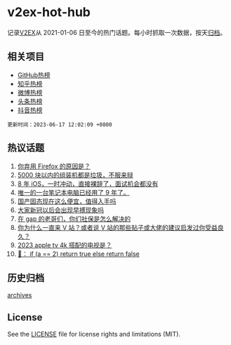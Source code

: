 # v2ex-hot-hub

 记录[V2EX](https://www.v2ex.com/)从 2021-01-06 日至今的热门话题。每小时抓取一次数据，按天[归档](archives)。
 
 ## 相关项目

- [GitHub热榜](https://github.com/it985/github-hot-hub)
- [知乎热榜](https://github.com/it985/zhihu-hot-hub)
- [微博热榜](https://github.com/it985/weibo-hot-hub)
- [头条热榜](https://github.com/it985/toutiao-hot-hub)
- [抖音热榜](https://github.com/it985/douyin-hot-hub)


 `更新时间：2023-06-17 12:02:09 +0800`

## 热议话题

1. [你弃用 Firefox 的原因是？](https://www.v2ex.com/t/949337)
1. [5000 块以内的组装机都是垃圾，不服来辩](https://www.v2ex.com/t/949308)
1. [8 年 iOS，一时冲动，直接裸辞了，面试机会都没有](https://www.v2ex.com/t/949346)
1. [唯一的一台笔记本电脑已经用了 9 年了。](https://www.v2ex.com/t/949375)
1. [国产固态现在这么便宜，值得入手吗](https://www.v2ex.com/t/949369)
1. [大家新冠以后会出现早搏现象吗](https://www.v2ex.com/t/949282)
1. [在 gap 的老哥们，你们社保是怎么解决的](https://www.v2ex.com/t/949266)
1. [你为什么一直来 V 站？或者说 V 站的那些贴子或大佬的建议启发过你受益良久？](https://www.v2ex.com/t/949260)
1. [2023 apple tv 4k 搭配的电视是？](https://www.v2ex.com/t/949333)
1. [🐒： if (a == 2) return true else return false](https://www.v2ex.com/t/949367)

## 历史归档

[archives](archives)

## License

See the [LICENSE](LICENSE) file for license rights and limitations (MIT).
